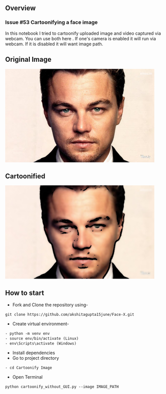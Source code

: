 ## Overview

### Issue #53 Cartoonifying a face image

In this notebook I tried to cartoonify uploaded image and video captured via webcam. You can use both here . If one's camera is enabled it will 
run via webcam.
If it is disabled it will want image path.


## Original Image
<img src="dicaprio.jpg" height="300px" >

## Cartoonified
<img src="Cartoonified_image.jpg" height="300px" >


## How to start

- Fork and Clone the repository using-
```
git clone https://github.com/akshitagupta15june/Face-X.git
```
- Create virtual environment-
```
- python -m venv env
- source env/bin/activate (Linux)
- env\Scripts\activate (Windows)
```
- Install dependencies
- Go to project directory
```
- cd Cartoonify Image
```
- Open Terminal
```
python cartoonify_without_GUI.py --image IMAGE_PATH
```
